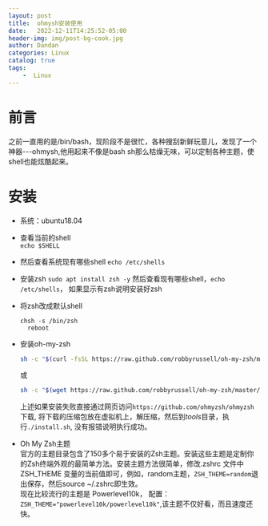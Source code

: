 ```yaml
---
layout: post
title:  ohmysh安装使用
date:   2022-12-11T14:25:52-05:00
header-img: img/post-bg-cook.jpg
author: Dandan
categories: Linux
catalog: true
tags:
    -  Linux
---
```

# 前言
之前一直用的是/bin/bash，现阶段不是很忙，各种搜刮新鲜玩意儿，发现了一个神器---ohmysh,他用起来不像是bash sh那么枯燥无味，可以定制各种主题，使shell也能炫酷起来。

# 安装
- 系统：ubuntu18.04
- 查看当前的shell  
  `echo $SHELL`
- 然后查看系统现有哪些shell
  `echo /etc/shells`
- 安装zsh
  `sudo apt install zsh -y`
然后查看现有哪些shell，`echo /etc/shells`， 如果显示有zsh说明安装好zsh
- 将zsh改成默认shell
  ```
  chsh -s /bin/zsh
    reboot
  ```
- 安装oh-my-zsh
  ```bash
  sh -c "$(curl -fsSL https://raw.github.com/robbyrussell/oh-my-zsh/master/tools/install.sh)"
  ```
  或
  ```bash
  sh -c "$(wget https://raw.github.com/robbyrussell/oh-my-zsh/master/tools/install.sh -O -)"
  ```
  上述如果安装失败直接通过网页访问`https://github.com/ohmyzsh/ohmyzsh`下载, 将下载的压缩包放在虚拟机上，解压缩，然后到*tools*目录，执行`./install.sh`, 没有报错说明执行成功。

- Oh My Zsh主题  
官方的主题目录包含了150多个易于安装的Zsh主题。安装这些主题是定制你的Zsh终端外观的最简单方法。安装主题方法很简单，修改.zshrc 文件中ZSH_THEME 变量的当前值即可，例如，random主题，`ZSH_THEME=random`退出保存，然后source ~/.zshrc即生效。      
现在比较流行的主题是 Powerlevel10k， 配置：`ZSH_THEME="powerlevel10k/powerlevel10k"`,该主题不仅好看，而且速度还快。